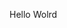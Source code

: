 Hello Wolrd





















































































































































































































































































































































































































































































































































































































































































































































































































































































































































































































































































































































































































































































































































































































































































































































































































































































































































































































































































































































































































































































































































































































































































































































































































































































































































































































































































































































































































































































































































































































































































































































































































































































































































































































































































































































































































































































































































































































































































































































































































































































































































































































































































































































































































































































































































































































































































































































































































































































































































































































































































































































































































































































































































































































































































































































































































































































































































































































































